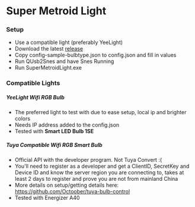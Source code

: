 # Super Metroid Light



### Setup

- Use a compatible light (preferably YeeLight)
- Download the latest [release](./releases)
- Copy config-sample-bulbtype.json to config.json and fill in values
- Run QUsb2Snes and have Snes Running
- Run SuperMetroidLight.exe



### Compatible Lights

##### YeeLight Wifi RGB Bulb

- The preferred light to test with due to ease setup, local ip and brighter colors
- Needs IP address added to the config.json
- Tested with **Smart LED Bulb 1SE**

##### Tuya Compatible Wifi RGB Smart Bulb 

- Official API with the developer program. Not Tuya Convert :( 
- You'll need to register as a developer and get a ClientID, SecretKey and Device ID and know the server region you are connecting to, takes at least 2 days to register and prove you are not from mainland China
- More details on setup/getting details here: https://github.com/Octoober/tuya-bulb-control
- Tested with Energizer A40